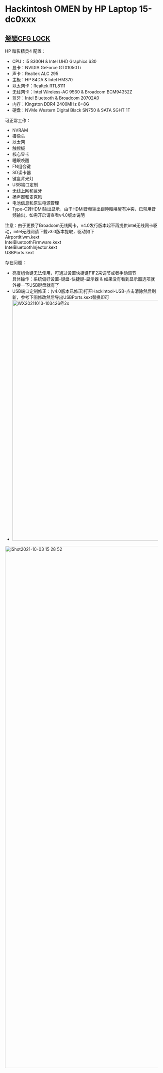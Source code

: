 # Hackintosh OMEN by HP Laptop 15-dc0xxx
## [解锁CFG LOCK](https://github.com/sunmousn/HP-OMEN-CFG-LOCK)  
HP 暗影精灵4 配置： 
* CPU：i5 8300H & Intel UHD Graphics 630  
* 显卡：NVIDIA GeForce GTX1050Ti  
* 声卡：Realtek ALC 295  
* 主板：HP 84DA & Intel HM370  
* 以太网卡：Realtek RTL8111  
* 无线网卡：Intel Wireless-AC 9560 & Broadcom BCM94352Z  
* 蓝牙：Intel Bluetooth & Broadcom 20702A0    
* 内存：Kingston DDR4 2400MHz 8+8G  
* 硬盘：NVMe Western Digital Black SN750 & SATA SGHT 1T  
 
可正常工作：  
* NVRAM  
* 摄像头  
* 以太网  
* 触控板    
* 核心显卡  
* 睡眠唤醒  
* FN组合键 
* SD读卡器   
* 键盘背光灯  
* USB端口定制  
* 无线上网和蓝牙  
* 扬声器和麦克风  
* 电池信息和原生电源管理  
* Type-C转HDMI输出显示，由于HDMI音频输出跟睡眠唤醒有冲突，已禁用音频输出，如需开启请查看v4.0版本说明

注意：由于更换了Broadcom无线网卡，v4.0发行版本起不再提供intel无线网卡驱动，intel无线网请下载v3.0版本提取，驱动如下  
AirportItlwm.kext  
IntelBluetoothFirmware.kext  
IntelBluetoothInjector.kext  
USBPorts.kext  

存在问题：  
* 亮度组合键无法使用，可通过设置快捷键F1F2来调节或者手动调节  
具体操作：系统偏好设置-键盘-快捷键-显示器 & 如果没有看到显示器选项就外接一下USB键盘就有了  
* USB端口定制修正：(v4.0版本已修正)打开Hackintool-USB-点击清除然后刷新，参考下图修改然后导出USBPorts.kext替换即可  
* <img width="791" alt="WX20211013-103426@2x" src="https://user-images.githubusercontent.com/35004454/137057221-c68352b0-81e7-4f25-8690-7e4a88d7707b.png">

<img width="1716" alt="iShot2021-10-03 15 28 52" src="https://user-images.githubusercontent.com/35004454/135744410-b5f4c3ba-7f0c-41a9-b789-8d5a554e0fd6.png">

